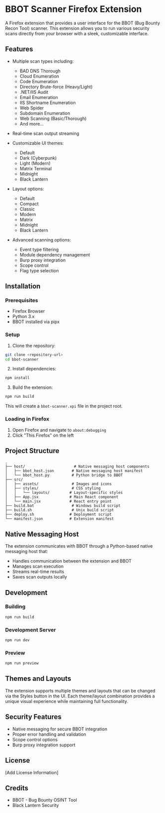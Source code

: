 # BBOT Scanner Firefox Extension

A Firefox extension that provides a user interface for the BBOT (Bug Bounty Recon Tool) scanner. This extension allows you to run various security scans directly from your browser with a sleek, customizable interface.

## Features

- Multiple scan types including:
  - BAD DNS Thorough
  - Cloud Enumeration
  - Code Enumeration
  - Directory Brute-force (Heavy/Light)
  - .NET/IIS Audit
  - Email Enumeration
  - IIS Shortname Enumeration
  - Web Spider
  - Subdomain Enumeration
  - Web Scanning (Basic/Thorough)
  - And more...

- Real-time scan output streaming
- Customizable UI themes:
  - Default
  - Dark (Cyberpunk)
  - Light (Modern)
  - Matrix Terminal
  - Midnight
  - Black Lantern

- Layout options:
  - Default
  - Compact
  - Classic
  - Modern
  - Matrix
  - Midnight
  - Black Lantern

- Advanced scanning options:
  - Event type filtering
  - Module dependency management
  - Burp proxy integration
  - Scope control
  - Flag type selection

## Installation

### Prerequisites

- Firefox Browser
- Python 3.x
- BBOT installed via pipx

### Setup

1. Clone the repository:
```bash
git clone <repository-url>
cd bbot-scanner
```

2. Install dependencies:
```bash
npm install
```

3. Build the extension:
```bash
npm run build
```
This will create a `bbot-scanner.xpi` file in the project root.

### Loading in Firefox

1. Open Firefox and navigate to `about:debugging`
2. Click "This Firefox" on the left

## Project Structure

```
.
├── host/                      # Native messaging host components
│   ├── bbot_host.json        # Native messaging host manifest
│   └── bbot_host.py          # Python bridge to BBOT
├── src/
│   ├── assets/               # Images and icons
│   ├── styles/               # CSS styling
│   │   └── layouts/         # Layout-specific styles
│   ├── App.jsx              # Main React component
│   └── main.jsx             # React entry point
├── build.bat                 # Windows build script
├── build.sh                  # Unix build script
├── deploy.sh                # Deployment script
└── manifest.json            # Extension manifest
```

## Native Messaging Host

The extension communicates with BBOT through a Python-based native messaging host that:
- Handles communication between the extension and BBOT
- Manages scan execution
- Streams real-time results
- Saves scan outputs locally

## Development

### Building

```bash
npm run build
```

### Development Server

```bash
npm run dev
```

### Preview

```bash
npm run preview
```

## Themes and Layouts

The extension supports multiple themes and layouts that can be changed via the Styles button in the UI. Each theme/layout combination provides a unique visual experience while maintaining full functionality.

## Security Features

- Native messaging for secure BBOT integration
- Proper error handling and validation
- Scope control options
- Burp proxy integration support

## License

[Add License Information]

## Credits

- BBOT - Bug Bounty OSINT Tool
- Black Lantern Security